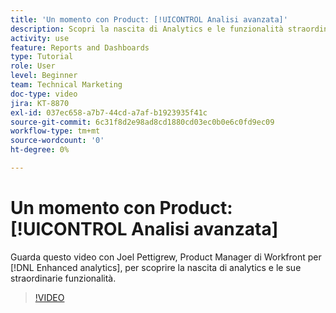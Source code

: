 ```yaml
---
title: 'Un momento con Product: [!UICONTROL Analisi avanzata]'
description: Scopri la nascita di Analytics e le funzionalità straordinarie che rende possibili con Joel Pettigrew, product manager per [!DNL Enhanced analytics].
activity: use
feature: Reports and Dashboards
type: Tutorial
role: User
level: Beginner
team: Technical Marketing
doc-type: video
jira: KT-8870
exl-id: 037ec658-a7b7-44cd-a7af-b1923935f41c
source-git-commit: 6c31f8d2e98ad8cd1880cd03ec0b0e6c0fd9ec09
workflow-type: tm+mt
source-wordcount: '0'
ht-degree: 0%

---
```


# Un momento con Product: [!UICONTROL Analisi avanzata]

Guarda questo video con Joel Pettigrew, Product Manager di Workfront per [!DNL Enhanced analytics], per scoprire la nascita di analytics e le sue straordinarie funzionalità.

>[!VIDEO](https://video.tv.adobe.com/v/335042/?quality=12&learn=on)
